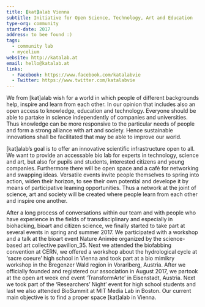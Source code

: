 ```yaml
---
title: [kat]alab Vienna
subtitle: Initiative for Open Science, Technology, Art and Education
type-org: community
start-date: 2017
address: to bee found :)
tags:
  - community lab
  - mycelium
website: http://katalab.at
email: hello@katalab.at
links:
  - Facebook: https://www.facebook.com/katalabvie
  - Twitter: https://www.twitter.com/katalabvie
---
```

We from [kat]alab wish for a world in which people of different backgrounds help, inspire and learn from each other. In our opinion that includes also an open access to knowledge, education and technology. Everyone should be able to partake in science independently of companies and universities. Thus knowledge can be more responsive to the particular needs of people and form a strong alliance with art and society. Hence sustainable innovations shall be facilitated that may be able to improve our world.

[kat]alab’s goal is to offer an innovative scientific infrastructure open to all. We want to provide an accessable bio lab for experts in technology, science and art, but also for pupils and students, interested citizens and young companies. Furthermore there will be open space and a café for networking and swapping ideas. Versatile events invite people themselves to spring into action, widen their horizon, to see their own potential and develope it by means of participative leaming opportunities. Thus a network at the joint of science, art and society will be created where people learn from each other and inspire one another.

After a long process of conversations within our team and with people who have experience in the fields of transdisciplinary and especially in biohacking, bioart and citizen science, we finally started to take part at several events in spring and summer 2017. We participated with a workshop and a talk at the bioart event Nature Animée organized by the science-based art collective pavillon_35. Next we attended the biofabbing convention at CERN, we offered a workshop about the hydrological cycle at ‘sacre coeure’ high school in Vienna and took part at a bio mimikry workshop in the Bregenzer Wald region in Vorarlberg, Austria. After we officially founded and registered our association in August 2017, we partook at the open art week end event ‘TransformArte’ in Eisenstadt, Austria. Next we took part of the ‘Researchers’ Night’ event for high school students and last we also attended BioSummit at MIT Media Lab in Boston. Our current main objective is to find a proper space [kat]alab in Vienna.
